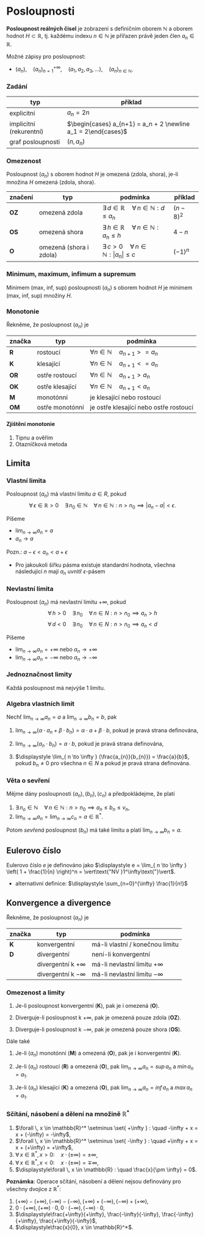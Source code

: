 # Posloupnosti

**Posloupnost reálných čísel** je zobrazení s definičním oborem $\mathbb{N}$ a oborem hodnot $H \subset \mathbb{R}$, tj. každému indexu $n \in \mathbb{N}$ je přířazen právě jeden člen $a_{n} \in \mathbb{R}$.

Možné zápisy pro posloupnost:
- $\displaystyle (a_{n}), \quad (a_{n})_{n=1}^{+\infty}, \quad (a_{1}, a_{2}, a_{3}, \dots), \quad (a_{n})_{n\in \mathbb{N}}$.

### Zadání

| typ                     | příklad                                                       |
| ----------------------- | ------------------------------------------------------------- |
| explicitní              | $a_n = 2n$                                                    |
| implicitní (rekurentní) | $\begin{cases} a_{n+1} = a_n + 2 \newline a_1 = 2\end{cases}$ |
| graf posloupnosti       | $(n, a_{n})$                                                  |

### Omezenost

Posloupnost $(a_n)$ s oborem hodnot $H$ je omezená (zdola, shora), je-li množina $H$ omezená (zdola, shora).

| značení | typ                     | podmínka                                                                        | příklad   |
| ------- | ----------------------- | ------------------------------------------------------------------------------- | --------- |
| **OZ**  | omezená zdola           | $\exists \, d \in \mathbb{R} \quad \forall \, n \in \mathbb{N} : d \leq a_{n}$  | $(n-8)^2$ |
| **OS**  | omezená shora           | $\exists \, h \in \mathbb{R} \quad \forall \, n \in \mathbb{N} : a_{n} \leq h$  | $4-n$     |
| **O**   | omezená (shora i zdola) | $\exists \, c > 0 \quad \forall \, n \in \mathbb{N} : \vert a_{n} \vert \leq c$ | $(-1)^n$  |

### Minimum, maximum, infimum a supremum

Minimem (max, inf, sup) posloupnosti $(a_n)$ s oborem hodnot $H$ je minimem (max, inf, sup) množiny $H$.

### Monotonie

Řekněme, že posloupnost $(a_n)$ je

| značka | typ             | podmínka                                                      |
| ------ | --------------- | ------------------------------------------------------------- |
| **R**  | rostoucí        | $\displaystyle \forall n \in \mathbb{N} \quad a_{n+1} >= a_n$ |
| **K**  | klesající       | $\displaystyle \forall n \in \mathbb{N} \quad a_{n+1} <= a_n$ |
| **OR** | ostře rostoucí  | $\displaystyle \forall n \in \mathbb{N} \quad a_{n+1} > a_n$  |
| **OK** | ostře klesající | $\displaystyle \forall n \in \mathbb{N} \quad a_{n+1} < a_n$  |
| **M**  | monotónní       | je klesající nebo rostoucí                                    |
| **OM** | ostře monotónní | je ostře klesající nebo ostře rostoucí                        |

#### Zjištění monotonie
1) Tipnu a ověřím
2) Otazníčková metoda

## Limita

### Vlastní limita

Posloupnost $(a_n)$ má vlastní limitu $a \in R$, pokud
$$\displaystyle \forall \, \epsilon \in \mathbb{R} > 0 \quad \exists \, n_{0} \in \mathbb{N} \quad \forall \, n \in \mathbb{N} : n > n_{0} \implies |a_{n} - a| < \epsilon.$$

Píšeme
- $\displaystyle \lim_{ n \to \infty } a_{n} = a$
- $a_{n} \to a$

Pozn.: $a - \epsilon < a_{n} < a + \epsilon$
- Pro jakoukoli šířku pásma existuje standardní hodnota, všechna následující $n$ mají $a_n$ uvnitř $\epsilon$-pásem

### Nevlastní limita

Posloupnost $(a_n)$ má nevlastní limitu $+\infty$, pokud
$$\displaystyle \forall \, h > 0 \quad \exists \, n_{0} \quad \forall \, n \in N : n > n_{0} \implies a_{n} > h$$
$$\displaystyle \forall \, d < 0 \quad \exists \, n_{0} \quad \forall \, n \in N : n > n_{0} \implies a_{n} < d$$

Píšeme
- $\displaystyle \lim_{ n \to \infty } a_{n} = +\infty$ nebo $a_{n} \to +\infty$
- $\displaystyle \lim_{ n \to \infty } a_{n} = -\infty$ nebo $a_{n} \to -\infty$

### Jednoznačnost limity

Každá posloupnost má nejvýše 1 limitu.

### Algebra vlastních limit

Nechť $\displaystyle \lim_{ n \to \infty } a_{n} = a$ a $\displaystyle \lim_{ n \to \infty } b_{n} = b$, pak
1) $\displaystyle \lim_{ n \to \infty } (\alpha \cdot a_{n} + \beta \cdot b_{n}) = \alpha \cdot a + \beta \cdot b$, pokud je pravá strana definována,

2) $\displaystyle \lim_{ n \to \infty } (a_{n} \cdot b_{n}) = a \cdot b$, pokud je pravá strana definována,

3) $\displaystyle \lim_{ n \to \infty } (\frac{a_{n}}{b_{n}}) = \frac{a}{b}$,  pokud $b_{n} \neq 0$ pro všechna $n \in N$ a pokud je pravá strana definována.

### Věta o sevření

Mějme dány posloupnosti $(a_{n}), (b_{n}), (c_{n})$ a předpokládejme, že platí
1) $\exists \, n_{o} \in \mathbb{N} \quad \forall \, n \in \mathbb{N} : n > n_{0} \implies a_{n} \leq b_{n} \leq v_{n}$,
2) $\displaystyle\lim_{ n \to \infty }{a_{n}} = \lim_{ n \to \infty }{c_{n}} = a \in \mathbb{R}^*$.

Potom *sevřená* posloupnost $(b_{n})$ má také limitu a platí $\displaystyle\lim_{ n \to \infty }{b_{n}} = a$.

## Eulerovo číslo

Eulerovo číslo $e$ je definováno jako $\displaystyle e = \lim_{ n \to \infty } \left( 1 + \frac{1}{n} \right)^n = \vert\text{"NV }1^\infty\text{"}\vert$.
- alternativní definice: $\displaystyle \sum_{n=0}^{\infty} \frac{1}{n!}$

## Konvergence a divergence

Řekněme, že posloupnost $(a_n)$ je

| značka | typ                     | podmínka                         |
| ------ | ----------------------- | -------------------------------- |
| **K**  | konvergentní            | má-li vlastní / konečnou limitu  |
| **D**  | divergentní             | není-li konvergentní             |
|        | divergentní k $+\infty$ | má-li nevlastní limitu $+\infty$ |
|        | divergentní k $-\infty$ | má-li nevlastní limitu $-\infty$ |

### Omezenost a limity

1) Je-li posloupnost konvergentní (**K**), pak je i omezená (**O**).

2) Diverguje-li posloupnost k $+\infty$, pak je omezená pouze zdola (**OZ**).

3) Diverguje-li posloupnost k $-\infty$, pak je omezená pouze shora (**OS**).

Dále také
1) Je-li $(a_n)$ monotónní (**M**) a omezená (**O**), pak je i konvergentní (**K**).

2) Je-li $(a_n)$ rostoucí (**R**) a omezená (**O**), pak $\displaystyle \lim_{ n \to \infty } a_{n} = sup \, a_{n}$ a $min \, a_{n} = a_{1}$.

3) Je-li $(a_n)$ klesající (**K**) a omezená (**O**), pak $\displaystyle \lim_{ n \to \infty } a_{n} = inf \, a_{n}$ a $max \, a_{n} = a_{1}$.

### Sčítání, násobení a dělení na množině $\mathbb{R}^*$

1) $\forall \, x \in \mathbb{R}^* \setminus \set{ +\infty } : \quad -\infty + x = x + (-\infty) = -\infty$,
2) $\forall \, x \in \mathbb{R}^* \setminus \set{ -\infty } : \quad +\infty + x = x + (+\infty) = +\infty$,
3) $\forall \, x \in \mathbb{R}^*, x > 0 : \quad x \cdot (\pm \infty) = \pm \infty$,
4) $\forall \, x \in \mathbb{R}^*, x < 0 : \quad x \cdot (\pm \infty) = \mp \infty$,
5) $\displaystyle\forall \, x \in \mathbb{R} : \quad \frac{x}{\pm \infty} = 0$.

**Poznámka**: Operace sčítání, násobení a dělení nejsou definovány pro všechny dvojice z $\mathbb{R}^*$:
1) $(+\infty) - (+\infty), (-\infty) - (-\infty), (+\infty) + (-\infty), (-\infty) + (+\infty)$,
2) $0 \cdot (+\infty), (+\infty) \cdot 0, 0 \cdot (-\infty), (-\infty) \cdot 0,$
3) $\displaystyle\frac{+\infty}{+\infty}, \frac{-\infty}{-\infty}, \frac{-\infty}{+\infty}, \frac{+\infty}{-\infty}$,
4) $\displaystyle\frac{x}{0}, x \in \mathbb{R}^*$.